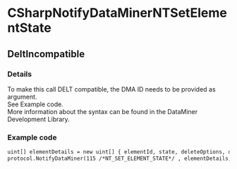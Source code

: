 ﻿---  
uid: Validator_3_16_1  
---

# CSharpNotifyDataMinerNTSetElementState

## DeltIncompatible

### Details

To make this call DELT compatible, the DMA ID needs to be provided as argument.  
See Example code.  
More information about the syntax can be found in the DataMiner Development Library.

### Example code

```xml
uint[] elementDetails = new uint[] { elementId, state, deleteOptions, dmaID };
protocol.NotifyDataMiner(115 /*NT_SET_ELEMENT_STATE*/ , elementDetails, null);
```
